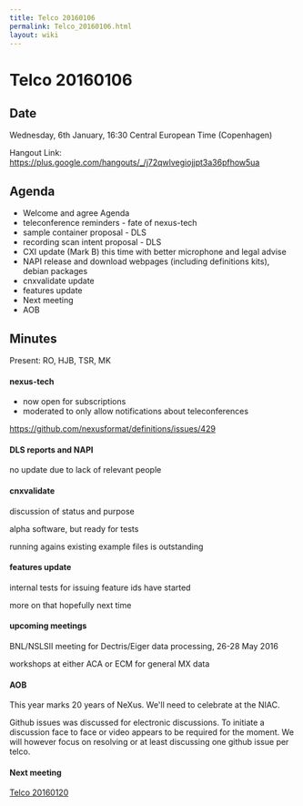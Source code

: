 ```yaml
---
title: Telco 20160106
permalink: Telco_20160106.html
layout: wiki
---
```

Telco 20160106
==============

Date
----

Wednesday, 6th January, 16:30 Central European Time (Copenhagen)

Hangout Link:
<https://plus.google.com/hangouts/_/j72qwlvegiojjpt3a36pfhow5ua>

Agenda
------

-   Welcome and agree Agenda
-   teleconference reminders - fate of nexus-tech
-   sample container proposal - DLS
-   recording scan intent proposal - DLS
-   CXI update (Mark B) this time with better microphone and legal
    advise
-   NAPI release and download webpages (including definitions kits),
    debian packages
-   cnxvalidate update
-   features update
-   Next meeting
-   AOB

Minutes
-------

Present: RO, HJB, TSR, MK

#### nexus-tech

-   now open for subscriptions
-   moderated to only allow notifications about teleconferences

<https://github.com/nexusformat/definitions/issues/429>

#### DLS reports and NAPI

no update due to lack of relevant people

#### cnxvalidate

discussion of status and purpose

alpha software, but ready for tests

running agains existing example files is outstanding

#### features update

internal tests for issuing feature ids have started

more on that hopefully next time

#### upcoming meetings

BNL/NSLSII meeting for Dectris/Eiger data processing, 26-28 May 2016

workshops at either ACA or ECM for general MX data

#### AOB

This year marks 20 years of NeXus. We'll need to celebrate at the NIAC.

Github issues was discussed for electronic discussions. To initiate a
discussion face to face or video appears to be required for the moment.
We will however focus on resolving or at least discussing one github
issue per telco.

#### Next meeting

[Telco 20160120](Telco_20160120.html "wikilink")
